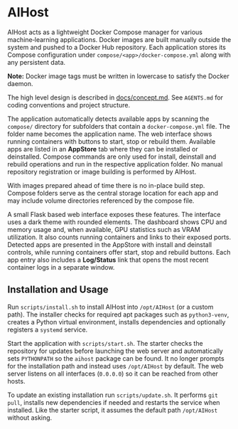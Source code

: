 # AIHost

AIHost acts as a lightweight Docker Compose manager for various
machine‑learning applications. Docker images are built manually outside
the system and pushed to a Docker Hub repository. Each application
stores its Compose configuration under `compose/<app>/docker-compose.yml`
along with any persistent data.

**Note:** Docker image tags must be written in lowercase to satisfy the
Docker daemon.

The high level design is described in [docs/concept.md](docs/concept.md).
See `AGENTS.md` for coding conventions and project structure.

The application automatically detects available apps by scanning the
`compose/` directory for subfolders that contain a `docker-compose.yml`
file. The folder name becomes the application name. The web interface
shows running containers with buttons to start, stop or rebuild them.
Available apps are listed in an **AppStore** tab where they can be
installed or deinstalled. Compose commands are only used for install,
deinstall and rebuild operations and
run in the respective application folder. No manual repository
registration or image building is performed by AIHost.

With images prepared ahead of time there is no in-place build step.
Compose folders serve as the central storage location for each app and
may include volume directories referenced by the compose file.

A small Flask based web interface exposes these features. The interface
uses a dark theme with rounded elements. The dashboard shows CPU and
memory usage and, when available, GPU statistics such as VRAM
utilization. It also counts running containers and links to their exposed
ports. Detected apps are presented in the AppStore with install and
deinstall controls, while running containers offer start, stop and
rebuild buttons. Each app entry also includes a **Log/Status** link that opens
the most recent container logs in a separate window.

## Installation and Usage

Run `scripts/install.sh` to install AIHost into `/opt/AIHost` (or a custom path). The installer checks for required apt packages such as `python3-venv`, creates a Python virtual environment, installs dependencies and optionally registers a `systemd` service.

Start the application with `scripts/start.sh`. The starter checks the repository for updates before launching the web server and automatically sets `PYTHONPATH` so the `aihost` package can be found. It no longer prompts for the installation path and instead uses `/opt/AIHost` by default. The web server listens on all interfaces (`0.0.0.0`) so it can be reached from other hosts.

To update an existing installation run `scripts/update.sh`. It performs `git pull`, installs new dependencies if needed and restarts the service when installed. Like the starter script, it assumes the default path `/opt/AIHost` without asking.
